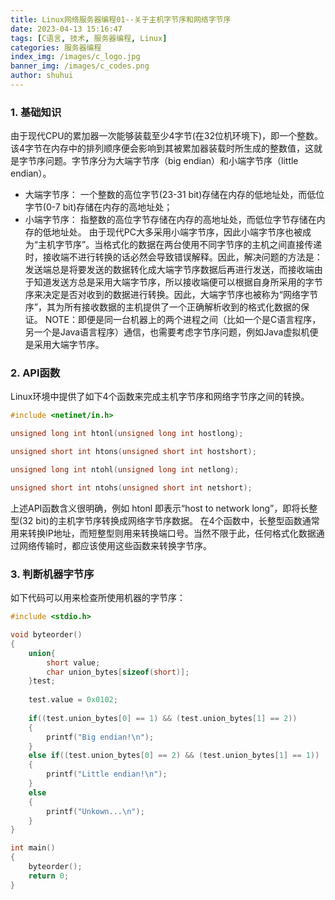 ```yaml
---
title: Linux网络服务器编程01--关于主机字节序和网络字节序
date: 2023-04-13 15:16:47
tags: [C语言, 技术, 服务器编程, Linux]
categories: 服务器编程
index_img: /images/c_logo.jpg
banner_img: /images/c_codes.png
author: shuhui
---
```

### 1. 基础知识
由于现代CPU的累加器一次能够装载至少4字节(在32位机环境下)，即一个整数。该4字节在内存中的排列顺序便会影响到其被累加器装载时所生成的整数值，这就是字节序问题。字节序分为大端字节序（big endian）和小端字节序（little endian）。
- 大端字节序：
    一个整数的高位字节(23-31 bit)存储在内存的低地址处，而低位字节(0-7 bit)存储在内存的高地址处；
- 小端字节序：
    指整数的高位字节存储在内存的高地址处，而低位字节存储在内存的低地址处。
由于现代PC大多采用小端字节序，因此小端字节序也被成为“主机字节序”。当格式化的数据在两台使用不同字节序的主机之间直接传递时，接收端不进行转换的话必然会导致错误解释。因此，解决问题的方法是：发送端总是将要发送的数据转化成大端字节序数据后再进行发送，而接收端由于知道发送方总是采用大端字节序，所以接收端便可以根据自身所采用的字节序来决定是否对收到的数据进行转换。因此，大端字节序也被称为“网络字节序”，其为所有接收数据的主机提供了一个正确解析收到的格式化数据的保证。
NOTE：即便是同一台机器上的两个进程之间（比如一个是C语言程序，另一个是Java语言程序）通信，也需要考虑字节序问题，例如Java虚拟机便是采用大端字节序。

### 2. API函数
Linux环境中提供了如下4个函数来完成主机字节序和网络字节序之间的转换。
```c
#include <netinet/in.h>

unsigned long int htonl(unsigned long int hostlong);

unsigned short int htons(unsigned short int hostshort);

unsigned long int ntohl(unsigned long int netlong);

unsigned short int ntohs(unsigned short int netshort);
```
上述API函数含义很明确，例如 htonl 即表示“host to network long”，即将长整型(32 bit)的主机字节序转换成网络字节序数据。
在4个函数中，长整型函数通常用来转换IP地址，而短整型则用来转换端口号。当然不限于此，任何格式化数据通过网络传输时，都应该使用这些函数来转换字节序。

### 3. 判断机器字节序
如下代码可以用来检查所使用机器的字节序：
```c
#include <stdio.h>

void byteorder()
{
	union{
		short value;
		char union_bytes[sizeof(short)];
	}test;
	
	test.value = 0x0102;
	
	if((test.union_bytes[0] == 1) && (test.union_bytes[1] == 2))
	{
		printf("Big endian!\n");
	}
	else if((test.union_bytes[0] == 2) && (test.union_bytes[1] == 1))
	{
		printf("Little endian!\n");
	}
	else
	{
		printf("Unkown...\n");
	}
}

int main()
{
	byteorder();
	return 0;
}
```
